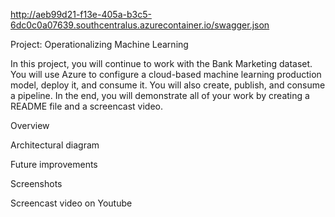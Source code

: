 http://aeb99d21-f13e-405a-b3c5-6dc0c0a07639.southcentralus.azurecontainer.io/swagger.json

Project: Operationalizing Machine Learning

In this project, you will continue to work with the Bank Marketing dataset. You will use Azure to configure a cloud-based machine learning production model, deploy it, and consume it. You will also create, publish, and consume a pipeline. In the end, you will demonstrate all of your work by creating a README file and a screencast video.

Overview


Architectural diagram


Future improvements


Screenshots


Screencast video on Youtube